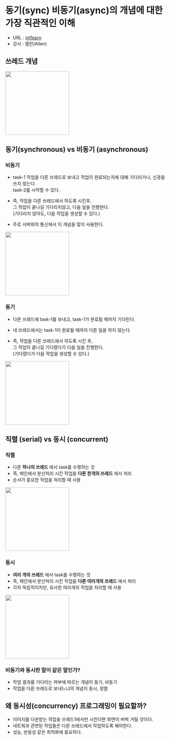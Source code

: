 # 동기(sync) 비동기(async)의 개념에 대한 가장 직관적인 이해

- URL : [inflearn](https://www.inflearn.com/course/sync-async-%EA%B0%9C%EB%85%90-%EC%9D%B4%ED%95%B4)
- 강사 : 앨런(Allen)


## 쓰레드 개념

<image src="https://user-images.githubusercontent.com/26196090/74625048-1f445800-518e-11ea-8bd8-78087a5b8999.png" height="200">

## 동기(synchronous) vs 비동기 (asynchronous)

### 비동기
* task-1 작업을 다른 쓰레드로 보내고 작업이 완료되는지에 대해 기다리거나, 신경을 쓰지 않는다.  
task-2를 시작할 수 있다.
* 즉, 작업을 다른 쓰레드에서 하도록 시킨후,  
그 작업이 끝나길 기다리지않고, 다음 일을 진행한다.  
(기다리지 않아도, 다음 작업을 생성할 수 있다.)

* 주로 서버와의 통신에서 이 개념을 많이 사용한다.

<image src="https://user-images.githubusercontent.com/26196090/74624918-95948a80-518d-11ea-9c0f-1bb05d13a346.png" height="200">

### 동기
* 다른 쓰레드에 task-1를 보내고, task-1가 완료될 때까지 기다린다.  
* 내 쓰레드에서는 task-1이 완료될 때까지 다른 일을 하지 않는다.

* 즉, 작업을 다른 쓰레드에서 하도록 시킨 후,  
그 작업이 끝나길 기다렸다가 다음 일을 진행한다.  
(기다렸다가 다음 작업을 생성할 수 있다.)

<image src="https://user-images.githubusercontent.com/26196090/74624913-93323080-518d-11ea-9b6a-5417503799b2.png" height="200">



## 직렬 (serial) vs 동시 (concurrent)

### 직렬
* 다른 **하나의 쓰레드** 에서 task를 수행하는 것  
* 즉, 메인에서 분산처리 시킨 작업을 **다른 한개의 쓰레드** 에서 처리
* 순서가 중요한 작업을 처리할 때 사용

<image src="https://user-images.githubusercontent.com/26196090/74625269-1a33d880-518f-11ea-8d52-446d80c7ec35.png" height="200">

### 동시
* **여러 개의 쓰레드** 에서 task를 수행하는 것  
* 즉, 메인에서 분산처리 시킨 작업을 **다른 여러개의 쓰레드** 에서 처리
* 각자 독립적이지만, 유사한 여러개의 작업을 처리할 때 사용

<image src="https://user-images.githubusercontent.com/26196090/74625272-1c963280-518f-11ea-9437-22fcde09567d.png" height="200">

### 비동기와 동시란 말이 같은 말인가? 
- 작업 결과를 기다리는 여부에 따르는 개념이 동기, 비동기
- 작업을 다른 쓰레드로 보내느냐의 개념이 동시, 정렬


## 왜 동시성(concurrency) 프로그래밍이 필요할까?
- 이미지를 다운받는 작업을 쓰레드1에서만 시킨다면 화면이 버벅 거릴 것이다.
- 네트웍과 관련된 작업들은 다른 쓰레드에서 작업하도록 해야한다.
- 성능, 반응성 같은 최적화에 중요하다.
